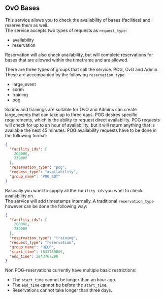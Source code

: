 ## OvO Bases
This service allows you to check the availability of bases (facilities) and reserve them as well.  
The service accepts two types of requests as `request_type`:

- availability
- reservation

Reservation will also check availability, but will complete reservations for bases that are allowed within the timeframe
and are allowed.

There are three types of groups that call the service. POG, OvO and Admin. These are accompanied by the
following `reservation_type`:

- large_event
- scrim
- training
- pog

Scrims and trainings are suitable for OvO and Admins can create large_events that can take up to three days. POG desires
specific requirements, which is the ability to request direct availability. POG requests will check for up to an hour of
availability, but it will return anything that is available the next 45 minutes. POG availability requests have to be
done in the following format:

```json
{
  "facility_ids": [
    266000,
    239000
  ],
  "reservation_type": "pog",
  "request_type": "availability",
  "group_name": "POG_BOT"
}
```

Basically you want to supply all the `facility_ids` you want to check availability on.  
The service will add timestamps internally. A traditional `reservation_type` however can be done the following way:

```json
{
  "facility_ids": [
    266000,
    239000
  ],
  "reservation_type": "training",
  "request_type": "reservation",
  "group_name": "HELP",
  "start_time": 1643760000,
  "end_time": 1643767200
}
```

Non POG-reservations currently have multiple basic restrictions:

- The `start_time` cannot be longer than an hour ago.
- The `end_time` cannot be before the `start_time`.
- Reservations cannot take longer than three days.